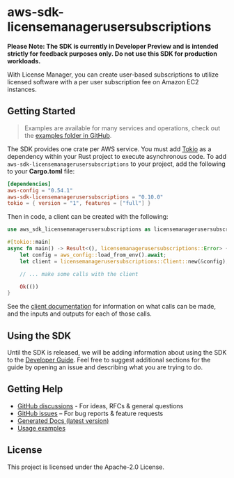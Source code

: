 # aws-sdk-licensemanagerusersubscriptions

**Please Note: The SDK is currently in Developer Preview and is intended strictly for
feedback purposes only. Do not use this SDK for production workloads.**

With License Manager, you can create user-based subscriptions to utilize licensed software with a per user subscription fee on Amazon EC2 instances.

## Getting Started

> Examples are available for many services and operations, check out the
> [examples folder in GitHub](https://github.com/awslabs/aws-sdk-rust/tree/main/examples).

The SDK provides one crate per AWS service. You must add [Tokio](https://crates.io/crates/tokio)
as a dependency within your Rust project to execute asynchronous code. To add `aws-sdk-licensemanagerusersubscriptions` to
your project, add the following to your **Cargo.toml** file:

```toml
[dependencies]
aws-config = "0.54.1"
aws-sdk-licensemanagerusersubscriptions = "0.10.0"
tokio = { version = "1", features = ["full"] }
```

Then in code, a client can be created with the following:

```rust
use aws_sdk_licensemanagerusersubscriptions as licensemanagerusersubscriptions;

#[tokio::main]
async fn main() -> Result<(), licensemanagerusersubscriptions::Error> {
    let config = aws_config::load_from_env().await;
    let client = licensemanagerusersubscriptions::Client::new(&config);

    // ... make some calls with the client

    Ok(())
}
```

See the [client documentation](https://docs.rs/aws-sdk-licensemanagerusersubscriptions/latest/aws_sdk_licensemanagerusersubscriptions/client/struct.Client.html)
for information on what calls can be made, and the inputs and outputs for each of those calls.

## Using the SDK

Until the SDK is released, we will be adding information about using the SDK to the
[Developer Guide](https://docs.aws.amazon.com/sdk-for-rust/latest/dg/welcome.html). Feel free to suggest
additional sections for the guide by opening an issue and describing what you are trying to do.

## Getting Help

* [GitHub discussions](https://github.com/awslabs/aws-sdk-rust/discussions) - For ideas, RFCs & general questions
* [GitHub issues](https://github.com/awslabs/aws-sdk-rust/issues/new/choose) – For bug reports & feature requests
* [Generated Docs (latest version)](https://awslabs.github.io/aws-sdk-rust/)
* [Usage examples](https://github.com/awslabs/aws-sdk-rust/tree/main/examples)

## License

This project is licensed under the Apache-2.0 License.

